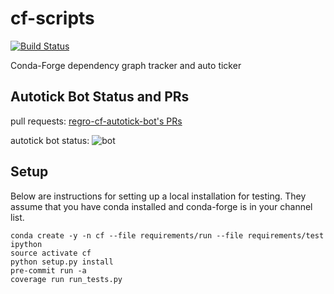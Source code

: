 # cf-scripts
[![Build Status](https://travis-ci.com/regro/cf-scripts.svg?branch=master)](https://travis-ci.com/regro/cf-scripts)

Conda-Forge dependency graph tracker and auto ticker

## Autotick Bot Status and PRs
pull requests: [regro-cf-autotick-bot's PRs](https://github.com/pulls?utf8=%E2%9C%93&q=is%3Aopen+is%3Apr+author%3Aregro-cf-autotick-bot+archived%3Afalse+)

autotick bot status: ![bot](https://github.com/regro/autotick-bot/workflows/bot/badge.svg)

## Setup

Below are instructions for setting up a local installation for testing. They
assume that you have conda installed and conda-forge is in your channel list.

```
conda create -y -n cf --file requirements/run --file requirements/test ipython
source activate cf
python setup.py install
pre-commit run -a
coverage run run_tests.py
```
